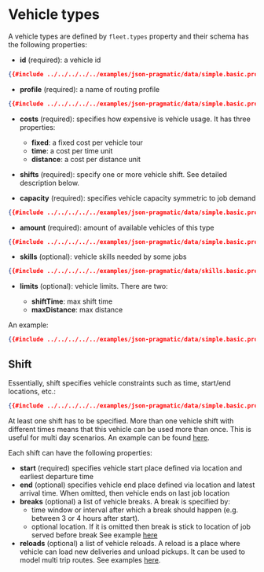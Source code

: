 # Vehicle types

A vehicle types are defined by `fleet.types` property and their schema has the following properties:

- **id** (required): a vehicle id
```json
{{#include ../../../../../examples/json-pragmatic/data/simple.basic.problem.json:78}}
```

- **profile** (required): a name of routing profile
```json
{{#include ../../../../../examples/json-pragmatic/data/simple.basic.problem.json:79}}
```

- **costs** (required): specifies how expensive is vehicle usage. It has three properties:
                                     
    - **fixed**: a fixed cost per vehicle tour
    - **time**: a cost per time unit
    - **distance**: a cost per distance unit

- **shifts** (required): specify one or more vehicle shift. See detailed description below.

- **capacity** (required): specifies vehicle capacity symmetric to job demand
```json
{{#include ../../../../../examples/json-pragmatic/data/simple.basic.problem.json:103:105}}
```

- **amount** (required): amount of available vehicles of this type

```json
{{#include ../../../../../examples/json-pragmatic/data/simple.basic.problem.json:106}}
```

- **skills** (optional): vehicle skills needed by some jobs
```json
{{#include ../../../../../examples/json-pragmatic/data/skills.basic.problem.json:37:39}}
```

- **limits** (optional): vehicle limits. There are two:
    
    - **shiftTime**: max shift time
    - **maxDistance**: max distance

An example:

```json
{{#include ../../../../../examples/json-pragmatic/data/simple.basic.problem.json:80:84}}
``` 

## Shift

Essentially, shift specifies vehicle constraints such as time, start/end locations, etc.:

```json
{{#include ../../../../../examples/json-pragmatic/data/simple.basic.problem.json:86:101}}
```

At least one shift has to be specified. More than one vehicle shift with different times means that this vehicle can be
used more than once. This is useful for multi day scenarios. An example can be found [here](../../../examples/pragmatic/multi-day.md).

Each shift can have the following properties:

- **start** (required) specifies vehicle start place defined via location and earliest departure time
- **end** (optional) specifies vehicle end place defined via location and latest arrival time. When omitted, then vehicle
    ends on last job location
- **breaks** (optional) a list of vehicle breaks. A break is specified by:
     - time window or interval after which a break should happen (e.g. between 3 or 4 hours after start).
     - optional location. If it is omitted then break is stick to location of job served before break
    See example [here](../../../examples/pragmatic/break.md)
- **reloads** (optional) a list of vehicle reloads. A reload is a place where vehicle can load new deliveries and unload
    pickups. It can be used to model multi trip routes.
    See examples [here](../../../examples/pragmatic/reload.md).
